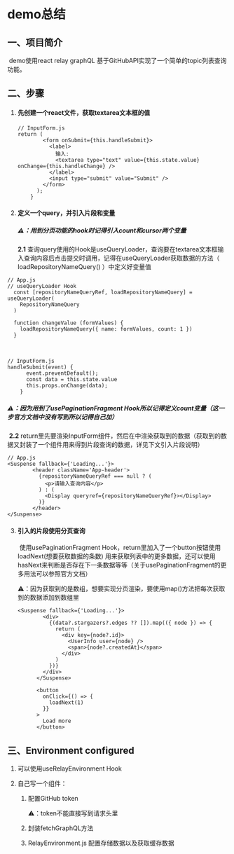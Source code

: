 # demo总结

## 一、项目简介

​		demo使用react relay graphQL 基于GitHubAPI实现了一个简单的topic列表查询功能。

## 二、步骤

1. #### 先创建一个react文件，获取textarea文本框的值

   ```react
   // InputForm.js
   return (
           <form onSubmit={this.handleSubmit}>
             <label>
               输入:
               <textarea type="text" value={this.state.value} onChange={this.handleChange} />
             </label>
             <input type="submit" value="Submit" />
           </form>
         );
       }
   ```

   

  2. #### 定义一个query，并引入片段和变量

     ##### ⚠️：用到分页功能的hook时记得引入count和cursor两个变量

 	  **2.1** 查询query使用的Hook是useQueryLoader，查询要在textarea文本框输入查询内容后点击提交时调用，记得在useQueryLoader获取数据的方法（ loadRepositoryNameQuery() ）中定义好变量值

```react
// App.js
// useQueryLoader Hook
  const [repositoryNameQueryRef, loadRepositoryNameQuery] = useQueryLoader(
    RepositoryNameQuery
  )

  function changeValue (formValues) {
    loadRepositoryNameQuery({ name: formValues, count: 1 })
  }
```

​		

```react
// InputForm.js
handleSubmit(event) {
      event.preventDefault();
      const data = this.state.value
      this.props.onChange(data);
    }
```

##### 	 ⚠️：因为用到了usePaginationFragment Hook所以记得定义count变量（这一步官方文档中没有写到所以记得自己加）

​	 **2.2**  return里先要渲染InputForm组件，然后在<Suspense>中渲染获取到的数据（获取到的数据又封装了一个组件用来得到片段查询的数据，详见下文引入片段说明）

```react
// App.js
<Suspense fallback={'Loading...'}>
        <header className='App-header'>
          {repositoryNameQueryRef === null ? (
            <p>请输入查询内容</p>
          ) : (
            <Display queryref={repositoryNameQueryRef}></Display>
          )}
        </header>
</Suspense>
```

  3. #### 引入的片段使用分页查询

     ​		使用usePaginationFragment Hook，return里加入了一个button按钮使用 loadNext(想要获取数据的条数) 用来获取列表中的更多数据，还可以使用hasNext来判断是否存在下一条数据等等（关于usePaginationFragment的更多用法可以参照官方文档）

     ⚠️：因为获取到的是数组，想要实现分页渲染，要使用map()方法把每次获取到的数据添加到数组里

     ```react
     <Suspense fallback={'Loading...'}>
             <div>
               {(data?.stargazers?.edges ?? []).map(({ node }) => {
                 return (
                   <div key={node?.id}>
                     <UserInfo user={node} />
                     <span>{node?.createdAt}</span>
                   </div>
                 )
               })}
             </div>
           </Suspense>
     
           <button
             onClick={() => {
               loadNext(1)
             }}
           >
             Load more
           </button>
     ```

## 三、Environment configured

  1. 可以使用useRelayEnvironment Hook

  2. 自己写一个组件：

       1. 配置GitHub token

          ⚠️：token不能直接写到请求头里

     2. 封装fetchGraphQL方法
     3. RelayEnvironment.js 配置存储数据以及获取缓存数据